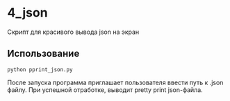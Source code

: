 # 4_json
Скрипт для красивого вывода json на экран

## Использование
`python pprint_json.py`

После запуска программа приглашает пользователя ввести путь к .json файлу. При успешной отработке, выводит pretty print json-файла.

